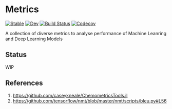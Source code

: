 # Metrics

[![Stable](https://img.shields.io/badge/docs-stable-blue.svg)](https://AdarshKumar712.github.io/Metrics.jl/stable)
[![Dev](https://img.shields.io/badge/docs-dev-blue.svg)](https://AdarshKumar712.github.io/Metrics.jl/dev)
[![Build Status](https://travis-ci.com/AdarshKumar712/Metrics.jl.svg?branch=master)](https://travis-ci.com/AdarshKumar712/Metrics.jl)
[![Codecov](https://codecov.io/gh/AdarshKumar712/Metrics.jl/branch/master/graph/badge.svg)](https://codecov.io/gh/AdarshKumar712/Metrics.jl)

A collection of diverse metrics to analyse performance of Machine Leanring and Deep Learning Models

## Status
WIP

## References
1. https://github.com/caseykneale/ChemometricsTools.jl
2. https://github.com/tensorflow/nmt/blob/master/nmt/scripts/bleu.py#L56
